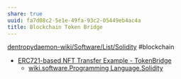 ```yaml
---
share: true
uuid: fa7d08c2-5e1e-49fa-93c2-05449eb4ac4a
title: Blockchain Token Bridge
---
```

[dentropydaemon-wiki/Software/List/Solidity](/undefined) #blockchain 

* [ERC721-based NFT Transfer Example - TokenBridge](https://docs.tokenbridge.net/eth-xdai-amb-bridge/nft-omnibridge-extension/nft-transfer-example)
  * [wiki.software.Programming Language.Solidity](/undefined)
